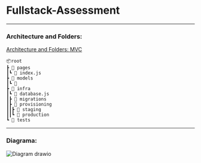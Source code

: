 # Fullstack-Assessment
---

### Architecture and Folders:
[Architecture and Folders: MVC](https://github.com/Arthur-All/Fullstack-Assessment/issues/2)
```
📦root
┣ 📂 pages
┃┗ 📜 index.js
┣ 📂 models
┃┗ 📜 
┣ 📂 infra
┃┗ 📜 database.js
┃┣ 📂 migrations
┃┣ 📂 provisioning
┃┃┣ 📂 staging
┃┃┗ 📂 production
┗ 📂 tests
```
---
### Diagrama:
![Diagram drawio](https://github.com/Arthur-All/Fullstack-Assessment/assets/82613934/67c1a11f-5a3d-433f-8ebc-db33cb4ac6b3)



